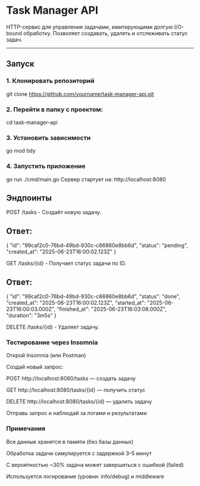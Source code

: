 # Task Manager API

HTTP-сервис для управления задачами, имитирующими долгую I/O-bound обработку. Позволяет создавать, удалять и отслеживать статус задач.

---

## Запуск

### 1. Клонировать репозиторий

git clone https://github.com/yourname/task-manager-api.git

### 2. Перейти в папку с проектом:
cd task-manager-api

### 3. Установить зависимости

go mod tidy

### 4. Запустить приложение

go run ./cmd/main.go
Сервер стартует на: http://localhost:8080

## Эндпоинты
POST /tasks - Создаёт новую задачу.

## Ответ:

{
  "id": "99caf2c0-76bd-49bd-930c-c86860e8bb6d",
  "status": "pending",
  "created_at": "2025-06-23T16:00:02.123Z"
} 

GET /tasks/{id} - Получает статус задачи по ID.

## Ответ:

{
  "id": "99caf2c0-76bd-49bd-930c-c86860e8bb6d",
  "status": "done",
  "created_at": "2025-06-23T16:00:02.123Z",
  "started_at": "2025-06-23T16:00:03.000Z",
  "finished_at": "2025-06-23T16:03:08.000Z",
  "duration": "3m5s"
}


DELETE /tasks/{id} - Удаляет задачу.

### Тестирование через Insomnia

Открой Insomnia (или Postman)

Создай новый запрос:

POST http://localhost:8080/tasks — создать задачу

GET http://localhost:8080/tasks/{id} — получить статус

DELETE http://localhost:8080/tasks/{id} — удалить задачу

Отправь запрос и наблюдай за логами и результатами

### Примечания
Все данные хранятся в памяти (без базы данных)

Обработка задачи симулируется с задержкой 3–5 минут

С вероятностью ~30% задача может завершиться с ошибкой (failed)

Используется логирование (уровни: info/debug) и middleware

